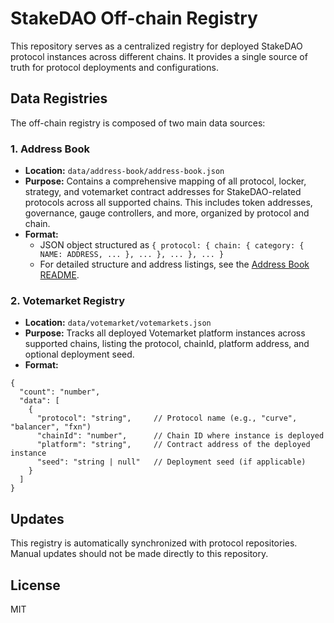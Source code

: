 # StakeDAO Off-chain Registry

This repository serves as a centralized registry for deployed StakeDAO protocol instances across different chains. It provides a single source of truth for protocol deployments and configurations.

## Data Registries

The off-chain registry is composed of two main data sources:

### 1. Address Book

- **Location:** `data/address-book/address-book.json`
- **Purpose:** Contains a comprehensive mapping of all protocol, locker, strategy, and votemarket contract addresses for StakeDAO-related protocols across all supported chains. This includes token addresses, governance, gauge controllers, and more, organized by protocol and chain.
- **Format:**
  - JSON object structured as `{ protocol: { chain: { category: { NAME: ADDRESS, ... }, ... }, ... }, ... }`
  - For detailed structure and address listings, see the [Address Book README](data/address-book/README.md).

### 2. Votemarket Registry

- **Location:** `data/votemarket/votemarkets.json`
- **Purpose:** Tracks all deployed Votemarket platform instances across supported chains, listing the protocol, chainId, platform address, and optional deployment seed.
- **Format:**

```jsonc
{
  "count": "number",
  "data": [
    {
      "protocol": "string",     // Protocol name (e.g., "curve", "balancer", "fxn")
      "chainId": "number",      // Chain ID where instance is deployed
      "platform": "string",     // Contract address of the deployed instance
      "seed": "string | null"   // Deployment seed (if applicable)
    }
  ]
}
```

## Updates

This registry is automatically synchronized with protocol repositories. Manual updates should not be made directly to this repository.

## License

MIT
